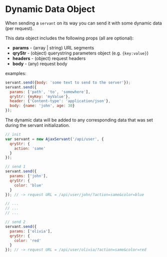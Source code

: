 Dynamic Data Object
===================
When sending a `servant` on its way you can send it with some dynamic data (per request).

This data object includes the following props (all are optional):  
* **params** - (array | string) URL segments
* **qryStr** - (object) querystring parameters object (e.g. `{key:value}`)
* **headers** - (object) request headers
* **body** - (any) request body

examples:  
```js
servant.send({body: 'some text to send to the server'});
servant.send({
  params: ['path', 'to', 'somewhere'],
  qryStr: {myKey: 'myValue'},
  header: {'Content-type': 'application/json'},
  body: {name: 'john', age: 30}
});
```

The dynamic data will be added to any corresponding data that was set during the servant initialization.
```js
// init
var servant = new AjaxServant('/api/user', {
  qryStr: {
    action: 'same'
  }
});

// send 1
servant.send({
  params: ['john'],
  qryStr: {
    color: 'blue'
  }
}); // -> request URL = /api/user/john/?action=same&color=blue

// ...
// ...
// ...

// send 2
servant.send({
  params: ['olivia'],
  qryStr: {
    color: 'red'
  }
}); // -> request URL = /api/user/olivia/?action=same&color=red
```
